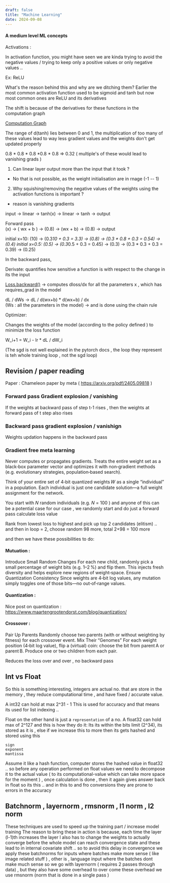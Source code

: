 ```yaml
---
draft: false
title: "Machine Learning"
date: 2024-09-08
---
```


#### A medium level ML concepts 

Activations : 

In activation function, you might have seen we are kinda trying to avoid the negative values / trying to keep only a positive values or only negative values ..

Ex: ReLU    

What's the reason behind this and why are we ditching them?
Earlier the most common activation function used to be sigmoid and tanh but now most common ones are ReLU and its derivatives

The shift is because of the derivatives for these functions in the computation graph 

[Computation Graph](https://www.researchgate.net/profile/Yuqing-Chen-3/publication/344260274/figure/fig3/AS:936580785139716@1600309668673/A-a-neural-network-and-b-its-computational-graph-The-c-forward-and-backward.png)

  
The range of d(tanh) lies between 0 and 1, the multiplication of too many of these values lead to way less gradient values and the weights don't get updated properly 

0.8 * 0.8 * 0.8 *0.8 * 0.8 => 0.32 ( multiple's of these would lead to vanishing grads )

1) Can linear layer output more than the input that it took ?
* No that is not possible, as the weight initialisation are in rnage (-1 -- 1)

2) Why squishing/removing the negative values of the weights using the activation functions is important ?
* reason is vanishing gradients   


input -> linear -> tanh(x) -> linear -> tanh -> output 

Forward pass  
(x) -> ( wx + b ) -> (0.8) -> (wx + b) -> (0.8) -> output 

initial x=10: (10) -> (0.3*10 + 0.3 = 3.3) -> (0.8) -> (0.3 * 0.8 + 0.3 = 0.54) -> (0.4)
initial x=0.5: (0.5) -> (0.3*0.5 + 0.3           = 0.45) -> (0.3) -> (0.3 * 0.3 + 0.3 = 0.39) -> (0.25)


In the backward pass,   

Derivate: quantifies how sensitive a function is with respect to the change in its the input 

[Loss.backward()](https://discuss.pytorch.org/t/what-does-the-backward-function-do/9944) -> computes dloss/dx for all the parameters x , which has requires_grad in the model 

dL / dWs -> dL / d(wx+b) * d(wx+b) /        dx  
(Ws : all the parameters in the model) -> and is done using the chain rule  

Optimizer:  

Changes the weights of the model (according to the policy defined ) to minimize the loss function 

W_i+1 = W_i - lr * dL / dW_i 

(The sgd is not well explained in the pytorch docs , the loop they represent is teh whole training loop , not the sgd loop)


## Revision / paper reading 

Paper : Chameleon paper by meta ( https://arxiv.org/pdf/2405.09818 ) 



### Forward pass Gradient explosion / vanishing
If the weights at backward pass of step t-1 rises , then the weights at forward pass of t step also rises 


### Backward pass gradient explosion / vanishign  
Weights updation happens in the backward pass



### Gradient free meta learning 
Never computes or propagates gradients.
Treats the entire weight set as a black‑box parameter vector and optimizes it with non‑gradient methods (e.g. evolutionary strategies, population‑based search).


Think of your entire set of 4‑bit quantized weights 𝑊 as a single “individual” in a population.
Each individual is just one candidate solution—a full weight assignment for the network.

You start with 𝑁 random individuals (e.g. 𝑁 = 100 ) 
and anyone of this can be a potential case for our case , we randomly start and do just a forward pass calculate loss value 

Rank from lowest loss to highest and pick up top 2 candidates (elitism) ..  
and then in loop = 2, choose random 98 more, total 2+98 = 100 more 

and then we have these possibilities to do: 

#### Mutuation : 

Introduce Small Random Changes
For each new child, randomly pick a small percentage of weight bits (e.g. 1–2 %) and flip them.
This injects fresh diversity and helps explore new regions of weight‑space.
Ensure Quantization Consistency
Since weights are 4‑bit log values, any mutation simply toggles one of those bits—no out‑of‑range values.

#### Quantization :
Nice post on quantization : https://www.maartengrootendorst.com/blog/quantization/

#### Crossover : 

Pair Up Parents
Randomly choose two parents (with or without weighting by fitness) for each crossover event.
Mix Their “Genomes”
For each weight position (4‑bit log value), flip a (virtual) coin: choose the bit from parent A or parent B.
Produce one or two children from each pair.

Reduces the loss over and over , no backward pass 


## Int vs Float 

So this is something interesting, integers are actual no. that are store in the memory , they reduce computational time , and have fixed / accurate value. 

A int32 can hold at max 2^31 - 1
This is used for accuracy and that means its used for list indexing .. 


Float on the other hand is just a `representation` of a no. 
A float32 can hold max of 2^127 and this is how they do it: 
Its its within the bits limit (2^34), its stored as it is , else if we increase this to more then its gets hashed and stored using this

```
sign 
exponent 
mantissa
```

Assume it like a hash function, computer stores the hashed value in float32 .. 
so before any operation performed on float values we need to decompose it to the actual value ( to its computational-value which can take more space for the moment ) , once calculation is done , then it again gives answer back in float so its this .. and in this to and fro conversions they are prone to errors in the accuracy  


## Batchnorm , layernorm , rmsnorm , l1 norm , l2 norm 
These techniques are used to speed up the training part / increase model training 
The reason to bring these in action is because, each time the layer (l-1)th increases the layer l also has to change the weights to actually converge before the whole model can reach convergence state and these lead to in internal covariate shift .. so to avoid this delay in convergence we apply these batchnorms for inputs where batches make more sense ( like image related stuff ) , other is , language input where the batches dont make much sense so we go with layernorm ( requires 2 passes through data) , but they also have some overhead to over come these overhead we use rmsnorm (norm that is done in a single pass ) 



















